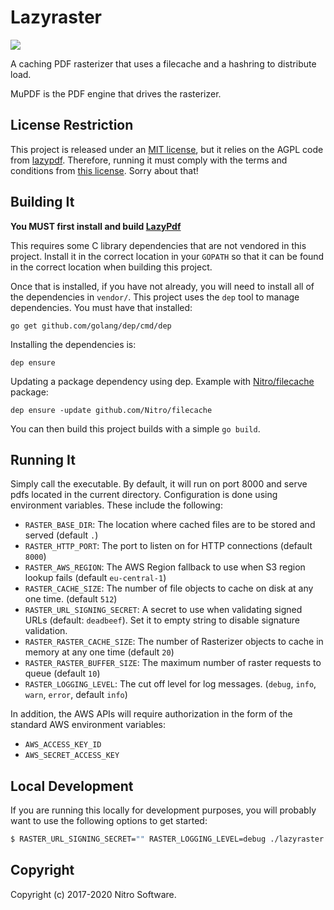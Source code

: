 Lazyraster
==========

[![](https://travis-ci.org/Nitro/lazyraster.svg?branch=master)](https://travis-ci.org/Nitro/lazyraster)

A caching PDF rasterizer that uses a filecache and a hashring to distribute load.

MuPDF is the PDF engine that drives the rasterizer.

License Restriction
-------------------

This project is released under an [MIT license](LICENSE), but it relies on the AGPL code from [lazypdf](https://github.com/Nitro/lazypdf). Therefore, running it must comply with the terms and conditions from [this license](https://github.com/Nitro/lazypdf/blob/master/LICENSE). Sorry about that!

Building It
-----------

**You MUST first install and build [LazyPdf](https://github.com/Nitro/lazypdf)**

This requires some C library dependencies that are not vendored in this
project. Install it in the correct location in your `GOPATH` so that it
can be found in the correct location when building this project.

Once that is installed, if you have not already, you will need to install
all of the dependencies in `vendor/`. This project uses the `dep` tool to manage
dependencies. You must have that installed:
```
go get github.com/golang/dep/cmd/dep
```

Installing the dependencies is:
```
dep ensure
```

Updating a package dependency using dep. Example with
[Nitro/filecache](https://github.com/Nitro/filecache) package:
```
dep ensure -update github.com/Nitro/filecache
```

You can then build this project builds with a simple `go build`.

Running It
----------

Simply call the executable. By default, it will run on port 8000 and serve pdfs
located in the current directory. Configuration is done using environment
variables. These include the following:

 * `RASTER_BASE_DIR`: The location where cached files are to be stored and served (default `.`)
 * `RASTER_HTTP_PORT`: The port to listen on for HTTP connections (default `8000`)
 * `RASTER_AWS_REGION`: The AWS Region fallback to use when S3 region lookup fails (default `eu-central-1`)
 * `RASTER_CACHE_SIZE`: The number of file objects to cache on disk at any one time. (default `512`)
 * `RASTER_URL_SIGNING_SECRET`: A secret to use when validating signed URLs (default: `deadbeef`). Set it to empty string to disable signature validation.
 * `RASTER_RASTER_CACHE_SIZE`: The number of Rasterizer objects to cache in memory at any one time (default `20`)
 * `RASTER_RASTER_BUFFER_SIZE`: The maximum number of raster requests to queue (default `10`)
 * `RASTER_LOGGING_LEVEL`: The cut off level for log messages. (`debug`, `info`, `warn`, `error`, default `info`)

In addition, the AWS APIs will require authorization in the form of the standard
AWS environment variables:

 * `AWS_ACCESS_KEY_ID`
 * `AWS_SECRET_ACCESS_KEY`

Local Development
-----------------

If you are running this locally for development purposes, you will probably
want to use the following options to get started:

```bash
$ RASTER_URL_SIGNING_SECRET="" RASTER_LOGGING_LEVEL=debug ./lazyraster
```

Copyright
---------

Copyright (c) 2017-2020 Nitro Software.
